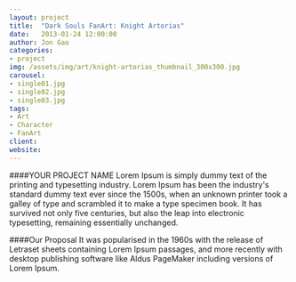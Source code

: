 ```yaml
---
layout: project
title:  "Dark Souls FanArt: Knight Artorias"
date:   2013-01-24 12:00:00
author: Jon Gao
categories:
- project
img: /assets/img/art/knight-artorias_thumbnail_300x300.jpg
carousel:
- single01.jpg
- single02.jpg
- single03.jpg
tags:
- Art
- Character
- FanArt
client: 
website: 
---
```

####YOUR PROJECT NAME
Lorem Ipsum is simply dummy text of the printing and typesetting industry. Lorem Ipsum has been the industry's standard dummy text ever since the 1500s, when an unknown printer took a galley of type and scrambled it to make a type specimen book. It has survived not only five centuries, but also the leap into electronic typesetting, remaining essentially unchanged.

####Our Proposal
It was popularised in the 1960s with the release of Letraset sheets containing Lorem Ipsum passages, and more recently with desktop publishing software like Aldus PageMaker including versions of Lorem Ipsum.
